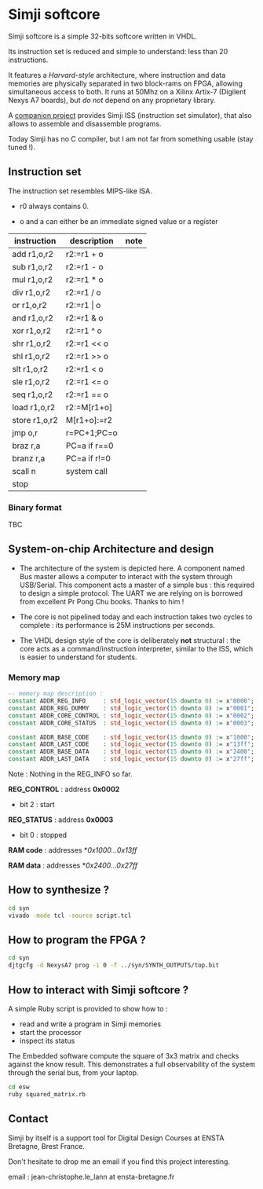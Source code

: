 # Simji softcore

Simji softcore is a simple 32-bits softcore written in VHDL.

Its instruction set is reduced and simple to understand: less than 20 instructions.

It features a _Harvard-style_ architecture, where instruction and data memories are physically separated in two block-rams on FPGA, allowing simultaneous access to both. It runs at 50Mhz on a Xilinx Artix-7 (Digilent Nexys A7 boards), but _do not_ depend on any proprietary library.

A  [companion project](https://github.com/JC-LL/simji) provides Simji ISS (instruction set simulator), that also allows to assemble and disassemble programs.

Today Simji has no C compiler, but I am not far from something usable (stay tuned !).

## Instruction set
The instruction set resembles MIPS-like ISA.

- r0 always contains 0.

- o and a can either be an immediate signed value or a register

| instruction   | description | note |
| ------------- | ----------- |------|
| add   r1,o,r2   | r2:=r1 + o   |      |
| sub   r1,o,r2   | r2:=r1 - o   |      |
| mul   r1,o,r2   | r2:=r1 * o   |      |
| div   r1,o,r2   | r2:=r1 / o   |      |
| or    r1,o,r2   | r2:=r1 \| o  |      |
| and   r1,o,r2   | r2:=r1 & o   |      |
| xor   r1,o,r2   | r2:=r1 ^ o   |      |
| shr   r1,o,r2   | r2:=r1 << o  |      |
| shl   r1,o,r2   | r2:=r1 >> o  |      |
| slt   r1,o,r2   | r2:=r1 < o   |      |
| sle   r1,o,r2   | r2:=r1 <= o  |      |
| seq   r1,o,r2   | r2:=r1 == o  |      |
| load  r1,o,r2   | r2:=M[r1+o]  |      |
| store r1,o,r2   | M[r1+o]:=r2  |      |
| jmp   o,r       | r=PC+1;PC=o  |      |
| braz  r,a       | PC=a if r==0 |      |
| branz r,a       | PC=a if r!=0 |      |
| scall n         | system call |      |
| stop            |             |      |

### Binary format
TBC

## System-on-chip Architecture and design
- The architecture of the system is depicted here. A component named Bus master allows a computer to interact with the system through USB/Serial. This component acts a master of a simple bus : this required to design a simple protocol. The UART we are relying on is borrowed from excellent Pr Pong Chu books. Thanks to him !

- The core is not pipelined today and each instruction takes two cycles to complete : its performance is 25M instructions per seconds.

- The VHDL design style of the core is deliberately **not** structural : the core acts as a command/instruction interpreter, similar to the ISS, which is easier to understand for students.

### Memory map
```vhdl
-- memory map description :
constant ADDR_REG_INFO     : std_logic_vector(15 downto 0) := x"0000";
constant ADDR_REG_DUMMY    : std_logic_vector(15 downto 0) := x"0001";
constant ADDR_CORE_CONTROL : std_logic_vector(15 downto 0) := x"0002";
constant ADDR_CORE_STATUS  : std_logic_vector(15 downto 0) := x"0003";

constant ADDR_BASE_CODE    : std_logic_vector(15 downto 0) := x"1000";
constant ADDR_LAST_CODE    : std_logic_vector(15 downto 0) := x"13ff";
constant ADDR_BASE_DATA    : std_logic_vector(15 downto 0) := x"2400";
constant ADDR_LAST_DATA    : std_logic_vector(15 downto 0) := x"27ff";
```
Note : Nothing in the REG_INFO so far.

**REG_CONTROL** : address **0x0002**
- bit 2 : start

**REG_STATUS** : address **0x0003**
- bit 0 : stopped

**RAM code** : addresses **0x1000...0x13ff*

**RAM data** : addresses **0x2400...0x27ff*


## How to synthesize ?

```bash
cd syn
vivado -mode tcl -source script.tcl
```

## How to program the FPGA ?

```bash
cd syn
djtgcfg -d NexysA7 prog -i 0 -f ../syn/SYNTH_OUTPUTS/top.bit
```

## How to interact with Simji softcore ?
A simple Ruby script is provided to show how to :
- read and write a program in Simji memories
- start the processor
- inspect its status

The Embedded software compute the square of 3x3 matrix and checks against the know result. This demonstrates a full observability of the system through the serial bus, from your laptop.

```bash
cd esw
ruby squared_matrix.rb
```

## Contact
Simji by itself is a support tool for Digital Design Courses at ENSTA Bretagne, Brest France.

Don't hesitate to drop me an email if you find this project interesting.

email : jean-christophe.le_lann at ensta-bretagne.fr
